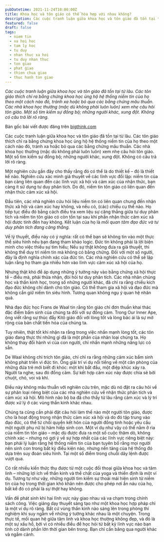 ```yaml
---
pubDatetime: 2021-11-24T10:00:00Z
title: Khoa học và tôn giáo có thể hòa hợp với nhau không?
description: Các cuộc tranh luận giữa khoa học và tôn giáo đã tồn tại từ lâu. Các tôn giáo thích chỉ ra bằng chứng khoa học ủng hộ hệ thống niềm tin.
featured: false
draft: false
tags:
  - niem tin
  - xa hoi hoc
  - tam ly hoc
  - tu duy
  - nhan thuc xa hoi
  - tu duy nhan thuc
  - ton giao
  - phat giao
  - thien chua giao
  - thuc hanh ton giao
---
```


_Các cuộc tranh luận giữa khoa học và tôn giáo đã tồn tại từ lâu. Các tôn giáo thích chỉ ra bằng chứng khoa học ủng hộ hệ thống niềm tin của họ theo một cách nào đó, tránh xa hoặc bỏ qua các bằng chứng mâu thuẫn. Các nhà khoa học thường (mặc dù không phải luôn luôn) xem nhẹ câu hỏi tôn giáo. Một số tìm kiếm sự đồng bộ; những người khác, xung đột. Không có câu trả lời rõ ràng._

Bản gốc bài viết được đăng trên [bigthink.com](https://bigthink.com/)

Các cuộc tranh luận giữa khoa học và tôn giáo đã tồn tại từ lâu. Các tôn giáo thích chỉ ra bằng chứng khoa học ủng hộ hệ thống niềm tin của họ theo một cách nào đó, tránh xa hoặc bỏ qua các bằng chứng mâu thuẫn. Các nhà khoa học thường (mặc dù không phải luôn luôn) xem nhẹ câu hỏi tôn giáo. Một số tìm kiếm sự đồng bộ; những người khác, xung đột. Không có câu trả lời rõ ràng.

Một nghiên cứu gần đây cho thấy rằng đó có thể là do thiết kế – đó là thiết kế não. Nghiên cứu xác minh giả thuyết về các lĩnh vực đối lập: niềm tin của bạn càng liên quan đến các lĩnh vực xã hội và cảm xúc của nhận thức, bạn càng ít sử dụng tư duy phân tích. Do đó, niềm tin tôn giáo có liên quan đến nhận thức cảm xúc xã hội.

Đầu tiên, các nhà nghiên cứu hỏi liệu niềm tin có liên quan chung đến nhận thức xã hội và cảm xúc hay không, và nếu có, (các) chiều cụ thể nào. Họ tiếp tục điều đó bằng cách điều tra xem liệu sự căng thẳng giữa tư duy phân tích và niềm tin tôn giáo có còn tồn tại sau khi phần nhận thức cảm xúc xã hội được tính đến hay không. Kết luận của họ là _mối quan tâm đạo đức và tư duy phân tích đang căng thẳng._

Về lý thuyết, điều này có ý nghĩa: rất có thể bạn sẽ không tin vào một thực thể siêu hình nếu bạn đang tham khảo logic. Đức tin không phải là lời biện minh cho việc thiếu sự tìm hiểu; Nếu sự thật không đưa ra giả thuyết, thì không thể duy trì niềm tin mà không có bằng chứng. Đối với một số người, đây là định nghĩa chính xác của đức tin. Các nhà nghiên cứu có thể sẽ lập luận rằng họ tham gia nhiều hơn vào lĩnh vực cảm xúc xã hội của họ.

Nhưng thật khó để áp dụng những ý tưởng này vào bằng chứng xã hội thực tế – điều mà, phải thừa nhận, đòi hỏi tư duy phân tích. Các nhà nhân chủng học và thần kinh học, trong số những người khác, đã chỉ ra rằng chiều kích đạo đức không chỉ dành cho tôn giáo. Có thể tham gia xã hội và đạo đức mà không cần giữ niềm tin siêu hình. Tương quan không ngụ ý quan hệ nhân quả.

Nhà đạo đức học Frans de Waal tin rằng tôn giáo chỉ đơn thuần khai thác đặc điểm bẩm sinh của chúng ta đối với sự đồng cảm. Trong Our Inner Ape, ông viết rằng sự thúc đẩy Kitô giáo đối với lòng tốt và lòng bác ái là sự mở rộng của bản chất tiến hóa của chúng ta.

Tuy nhiên, thật tốt khi nhận ra rằng trong việc nhấn mạnh lòng tốt, các tôn giáo đang thực thi những gì đã là một phần của nhân loại chúng ta. Họ không thay đổi hành vi của con người, chỉ nhấn mạnh những năng lực có sẵn.

De Waal không chỉ trích tôn giáo, chỉ chỉ ra rằng những cảm xúc bẩm sinh không phát triển vì đức tin. Ông giải trí ví dụ nổi tiếng về một căn phòng của những đứa trẻ mới biết đi khóc: một khi bắt đầu, một điệp khúc xảy ra. Người ta nghe, sau đó đồng cảm. Sự kết hợp cảm xúc này được chia sẻ bởi chuột, chó, voi và khỉ.

Điều này không mâu thuẫn với nghiên cứu trên, mặc dù nó đặt ra câu hỏi về sự phân loại riêng biệt của các nhà nghiên cứu về nhận thức phân tích và cảm xúc xã hội. Mô hình não bộ ba đã cho thấy từ lâu rằng cảm xúc và lý trí được xử lý ở các vùng thần kinh khác nhau.

Chúng ta cũng cần phải đặt câu hỏi làm thế nào một người tôn giáo, được cho là hoạt động trong nhận thức cảm xúc xã hội và do đó tập trung vào đạo đức, có thể từ chối quyền kết hôn của người đồng tính hoặc yêu cầu một người phụ nữ bị hãm hiếp sinh con. Một ví dụ như vậy có thể nằm ở rìa của niềm tin tôn giáo – mặc dù được đưa ra một số cuộc thăm dò, không chính xác – nhưng nó gợi ý về sự hợp nhất của các lĩnh vực riêng biệt này: bạn phải lý luận rằng hệ thống niềm tin của bạn tuyên bố rằng mọi người nên sinh con trong bất kỳ điều kiện nào, nhưng nền tảng của hệ thống đó dựa trên suy đoán siêu hình. Tại một số điểm trong chuỗi dây lệnh được vượt qua.

Có rất nhiều kiến thức thu được từ một cuộc đối thoại giữa khoa học và tâm linh – những lợi ích về thần kinh và thể chất của yoga và thiền định là một ví dụ. Tương tự như vậy, những người tìm kiếm sự thoải mái hiện sinh từ niềm tin của họ trong thời gian khó khăn nên được cho phép nơi ẩn náu của họ, bất kể đó có phải là _sự thật_ hay không.

Vấn đề phát sinh khi hai lĩnh vực này giao nhau và va chạm trong chính sách công. Việc giảng dạy thuyết sáng tạo như một khoa học hợp pháp chỉ là một ví dụ rõ ràng. Bất cứ vùng thần kinh nào sáng lên trong phòng thí nghiệm khi suy ngẫm về những ý tưởng khác nhau là một chuyện. Trong thực tế, mối quan hệ giữa tâm linh và khoa học thường không đẹp, và đó là một sự xấu hổ, bởi vì có nhiều điều để học hỏi từ bất kỳ lĩnh vực nào bạn tình cờ dành phần lớn thời gian bên trong. Bạn chỉ cần băng qua người khác và ngắm cảnh.